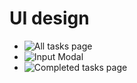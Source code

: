# UI design

- ![All tasks page]("./src/assets/AllTasks.jpg)
- ![Input Modal]("./src/assets/InputModal.jpg)
- ![Completed tasks page]("./src/assets/CompletedTasks.jpg)

